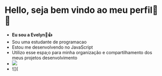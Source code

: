 # **Hello, seja bem vindo ao meu perfil🦔🦄**
- **Eu sou a Evelyn🦖👍**
- Sou uma estudante de programacao 
- Estou me desenvolvendo no JavaScript
- Utilizo esse espa;o para minha organização e compartilhamento dos meus projetos desenvolvimento
- ![](https://media1.tenor.com/m/L7wEKw7Kr-wAAAAd/dinosaur-on-the-loose-jurassic-world-camp-cretaceous.gif)
- ![](
